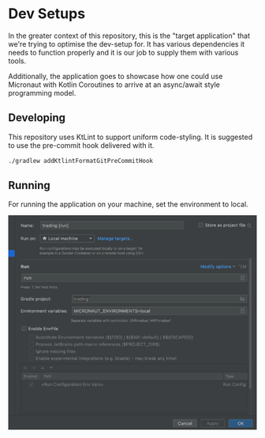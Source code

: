 # Dev Setups

In the greater context of this repository, this is the "target application" that we're trying to optimise the dev-setup for.
It has various dependencies it needs to function properly and it is our job to supply them with various tools.

Additionally, the application goes to showcase how one could use Micronaut with Kotlin Coroutines to arrive at an async/await
style programming model.

## Developing

This repository uses KtLint to support uniform code-styling. It is suggested to use the pre-commit hook delivered with it.
```sh
./gradlew addKtlintFormatGitPreCommitHook
```

## Running
For running the application on your machine, set the environment to local.

![img.png](setup.png)
